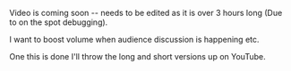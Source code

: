 Video is coming soon -- needs to be edited as it is over 3 hours long (Due to on the spot debugging).

I want to boost volume when audience discussion is happening etc.

One this is done I'll throw the long and short versions up on YouTube.
